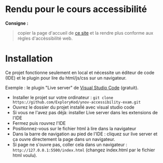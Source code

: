 # Rendu pour le cours accessibilité

**Consigne :**
> copier la page d'accueil de <a href="https://www.citenumerique.fr/">ce site</a> et la rendre plus conforme aux règles d'accèssibilité web.

# Installation 

Ce projet fonctionne seulement en local et nécessite un éditeur de code (IDE) et le plugin pour lire du html/js/css sur un navigateur.

Exemple : le plugin "Live server" de <a href="https://code.visualstudio.com/">Visual Studio Code</a> (gratuit).

- Installer le projet sur votre ordinateur : `git clone https://github.com/ExploryKod/ynov-accessibility-exam.git`
- Ouvrez le dossier du projet installé avec visual studio code
- Si vous ne l'avez pas déjà: installer Live server dans les extensions de l'IDE
- Fermez puis rouvrez l'IDE
- Positionnez-vous sur le fichier html à lire dans la navigateur
- Dans la barre de navigation au pied de l'IDE : cliquez sur live server et ça ouvre directement la page dans un navigateur.
- Si page ne s'ouvre pas, coller cela dans un navigateur : `http://127.0.0.1:5500/index.html` (changez index.html par le fichier html voulu).



